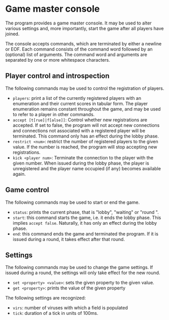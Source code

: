 # Game master console

The program provides a game master console. It may be used to alter various
settings and, more importantly, start the game after all players have joined.

The console accepts commands, which are terminated by either a newline or EOF.
Each command consists of the command word followed by an (optional) list of
arguments. The command word and arguments are separated by one or more
whitespace characters.


## Player control and introspection

The following commands may be used to control the registration of players.

 * `players`: print a list of the currently registered players with an
   enumeration and their current scores in tabular form. The player enumeration
   remains constant throughout the game, and may be used to refer to a player
   in other commands.
 * `accept [t[rue]|f[alse]]`: Control whether new registrations are accepted. If
   set to false, the program will not accept new connections and connections not
   associated with a registered player will be terminated. This command only has
   an effect during the lobby phase.
 * `restrict <num>`: restrict the number of registered players to the given
   value. If the number is reached, the program will stop accepting new
   registrations.
 * `kick <player num>`: Terminate the connection to the player with the given
   number. When issued during the lobby phase, the player is unregistered and
   the player name occupied (if any) becomes available again.

## Game control

The following commands may be used to start or end the game.

 * `status`: prints the current phase, that is "lobby", "waiting" or
   "round <number>".
 * `start`: this command starts the game, i.e. it ends the lobby phase. This
   implies `accept false`. Naturally, it has only an effect during the lobby
   phase.
 * `end`: this command ends the game and terminated the program. If it is issued
   during a round, it takes effect after that round.

## Settings

The following commands may be used to change the game settings. If issued during
a round, the settings will only take effect for the new round.

 * `set <property> <value>`: sets the given property to the given value.
 * `get <property>`: prints the value of the given property

The following settings are recognized:

 * `virs`: number of viruses with which a field is populated
 * `tick`: duration of a tick in units of 100ms.

